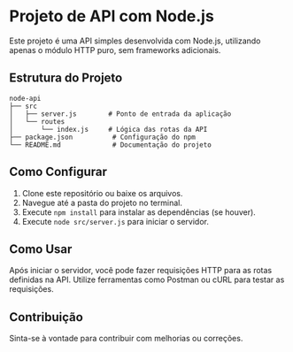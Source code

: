 # Projeto de API com Node.js

Este projeto é uma API simples desenvolvida com Node.js, utilizando apenas o módulo HTTP puro, sem frameworks adicionais.

## Estrutura do Projeto

```
node-api
├── src
│   ├── server.js        # Ponto de entrada da aplicação
│   └── routes
│       └── index.js     # Lógica das rotas da API
├── package.json          # Configuração do npm
└── README.md             # Documentação do projeto
```

## Como Configurar

1. Clone este repositório ou baixe os arquivos.
2. Navegue até a pasta do projeto no terminal.
3. Execute `npm install` para instalar as dependências (se houver).
4. Execute `node src/server.js` para iniciar o servidor.

## Como Usar

Após iniciar o servidor, você pode fazer requisições HTTP para as rotas definidas na API. Utilize ferramentas como Postman ou cURL para testar as requisições.

## Contribuição

Sinta-se à vontade para contribuir com melhorias ou correções.